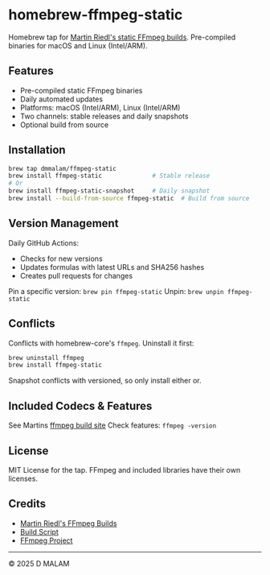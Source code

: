 # homebrew-ffmpeg-static

Homebrew tap for [Martin Riedl's static FFmpeg builds](https://ffmpeg.martin-riedl.de/). Pre-compiled binaries for macOS and Linux (Intel/ARM).

## Features

- Pre-compiled static FFmpeg binaries
- Daily automated updates
- Platforms: macOS (Intel/ARM), Linux (Intel/ARM)
- Two channels: stable releases and daily snapshots
- Optional build from source

## Installation

```bash
brew tap dmmalam/ffmpeg-static
brew install ffmpeg-static              # Stable release
# Or
brew install ffmpeg-static-snapshot     # Daily snapshot
brew install --build-from-source ffmpeg-static  # Build from source
```

## Version Management

Daily GitHub Actions:
- Checks for new versions
- Updates formulas with latest URLs and SHA256 hashes
- Creates pull requests for changes

Pin a specific version: `brew pin ffmpeg-static`
Unpin: `brew unpin ffmpeg-static`

## Conflicts

Conflicts with homebrew-core's `ffmpeg`. Uninstall it first:
```bash
brew uninstall ffmpeg
brew install ffmpeg-static
```

Snapshot conflicts with versioned, so only install either or.

## Included Codecs & Features

See Martins [ffmpeg build site](https://ffmpeg.martin-riedl.de)
Check features: `ffmpeg -version`

## License

MIT License for the tap. FFmpeg and included libraries have their own licenses.

## Credits

- [Martin Riedl's FFmpeg Builds](https://ffmpeg.martin-riedl.de/)
- [Build Script](https://git.martin-riedl.de/ffmpeg/build-script)
- [FFmpeg Project](https://ffmpeg.org/)

---
© 2025 D MALAM
